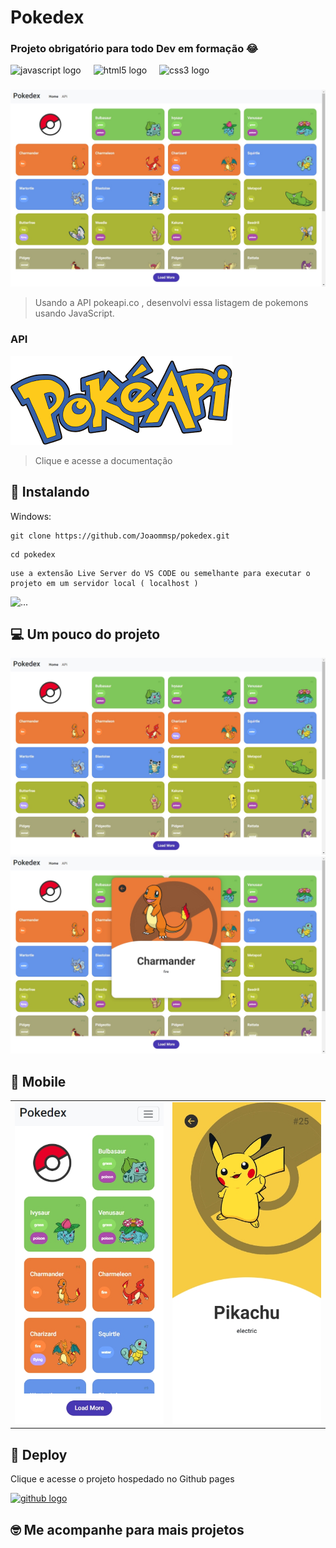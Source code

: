 # Pokedex

### Projeto obrigatório para todo Dev em formação 😂

<div align="left">
  <div align="left">
  <img src="https://cdn.jsdelivr.net/gh/devicons/devicon/icons/javascript/javascript-original.svg" height="40" alt="javascript logo"  />
  <img width="12" />
  <img src="https://cdn.jsdelivr.net/gh/devicons/devicon/icons/html5/html5-original.svg" height="40" alt="html5 logo"  />
  <img width="12" />
  <img src="https://cdn.jsdelivr.net/gh/devicons/devicon/icons/css3/css3-original.svg" height="40" alt="css3 logo"  />
</div>

###

<img src="./img/photo1.jpeg" alt="cover">

> Usando a API pokeapi.co , desenvolvi essa listagem de pokemons usando JavaScript.

### API

<a href="https://pokeapi.co/docs/v2#pokemon-section" ><img src="./img/poke-api-logo.png" alt="poke-api"></a>

> Clique e acesse a documentação 


## 🚀 Instalando

Windows:

```
git clone https://github.com/Joaommsp/pokedex.git
```

```
cd pokedex
```

```
use a extensão Live Server do VS CODE ou semelhante para executar o projeto em um servidor local ( localhost )
```

<img src="./imagens/readme/liverserver.png" alt="..." style="max-width: 100px;">

## 💻 Um pouco do projeto

<img src="./img/photo1.jpeg" alt="slider">

<img src="./img/photo3.jpeg" alt="slider">

## 📱 Mobile

<table>
  <tr>
    <td><img src="./img/photo2.jpeg" alt="Imagem 1" width="300"/></td>
    <td><img src="./img/photo4.jpeg" alt="Imagem 2" width="300"/></td>
  </tr>
</table>

## 🔗 Deploy

Clique e acesse o projeto hospedado no Github pages

<div align="left">
 <a href="https://joaommsp.github.io/pokedex/"><img src="https://skillicons.dev/icons?i=github" height="40" alt="github logo"  /></a>
</div>

## 🤓 Me acompanhe para mais projetos


